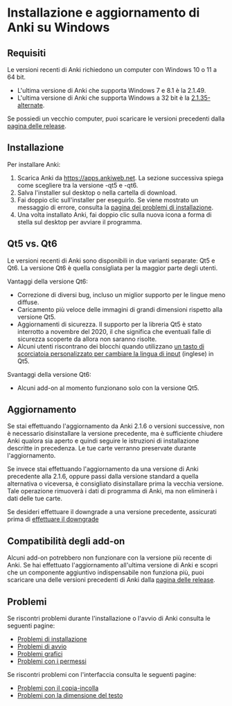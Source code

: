 # Installazione e aggiornamento di Anki su Windows

<!-- toc -->

## Requisiti

Le versioni recenti di Anki richiedono un computer con Windows 10 o 11 a 64 bit.

- L'ultima versione di Anki che supporta Windows 7 e 8.1 è la 2.1.49.
- L'ultima versione di Anki che supporta Windows a 32 bit è la [2.1.35-alternate](https://github.com/ankitects/anki/releases/tag/2.1.35).

Se possiedi un vecchio computer, puoi scaricare le versioni precedenti dalla [pagina delle release](https://github.com/ankitects/anki/releases).

## Installazione

Per installare Anki:

1. Scarica Anki da <https://apps.ankiweb.net>. La sezione successiva spiega come scegliere
   tra la versione -qt5 e -qt6.
2. Salva l'installer sul desktop o nella cartella di download.
3. Fai doppio clic sull'installer per eseguirlo. Se viene mostrato un messaggio di errore,
   consulta la [pagina dei problemi di installazione](installation-issues.md).
4. Una volta installato Anki, fai doppio clic sulla nuova icona a forma di stella sul desktop
   per avviare il programma.

## Qt5 vs. Qt6

Le versioni recenti di Anki sono disponibili in due varianti separate: Qt5 e Qt6.
La versione Qt6 è quella consigliata per la maggior parte degli utenti.

Vantaggi della versione Qt6:

- Correzione di diversi bug, incluso un miglior supporto per le lingue meno diffuse.
- Caricamento più veloce delle immagini di grandi dimensioni rispetto alla versione Qt5.
- Aggiornamenti di sicurezza. Il supporto per la libreria Qt5 è stato interrotto a novembre del 2020, il che significa che eventuali falle di sicurezza scoperte da allora non saranno risolte.
- Alcuni utenti riscontrano dei blocchi quando utilizzano [un tasto di scorciatoia personalizzato per cambiare la lingua di input](https://github.com/ankitects/anki/issues/1105) (inglese)
  in Qt5.

Svantaggi della versione Qt6:

- Alcuni add-on al momento funzionano solo con la versione Qt5.

## Aggiornamento

Se stai effettuando l'aggiornamento da Anki 2.1.6 o versioni successive, non è necessario disinstallare la versione precedente, ma è sufficiente chiudere Anki qualora sia aperto e quindi seguire le istruzioni di installazione descritte in precedenza. Le tue carte verranno preservate durante l'aggiornamento.

Se invece stai effettuando l'aggiornamento da una versione di Anki precedente alla 2.1.6, oppure passi dalla versione standard a quella alternativa o viceversa, è consigliato disinstallare prima la vecchia versione. Tale operazione rimuoverà i dati di programma di Anki, ma non eliminerà i dati delle tue carte.

Se desideri effettuare il downgrade a una versione precedente, assicurati prima di [effettuare il downgrade](http://changes.ankiweb.net)

## Compatibilità degli add-on

Alcuni add-on potrebbero non funzionare con la versione più recente di Anki. Se hai effettuato l'aggiornamento all'ultima versione di Anki e scopri che un componente aggiuntivo indispensabile non funziona più, puoi scaricare una delle versioni precedenti di Anki dalla [pagina delle release](https://github.com/ankitects/anki/releases).

## Problemi

Se riscontri problemi durante l'installazione o l'avvio di Anki consulta le seguenti pagine:

- [Problemi di installazione](installation-issues.html)
- [Problemi di avvio](startup-issues.html)
- [Problemi grafici](display-issues.html)
- [Problemi con i permessi](permission-problems.html)

Se riscontri problemi con l'interfaccia consulta le seguenti pagine:
- [Problemi con il copia-incolla](copy-and-paste.md)
- [Problemi con la dimensione del testo](text-size.md)
